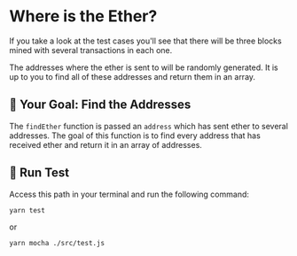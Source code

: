 # Where is the Ether?

If you take a look at the test cases you'll see that there will be three blocks mined with several transactions in each one.

The addresses where the ether is sent to will be randomly generated. It is up to you to find all of these addresses and return them in an array.

## 🏁 Your Goal: Find the Addresses

The `findEther` function is passed an `address` which has sent ether to several addresses. The goal of this function is to find every address that has received ether and return it in an array of addresses.

## 🧪 Run Test

Access this path in your terminal and run the following command:

```bash
yarn test
```

or

```bash
yarn mocha ./src/test.js
```
